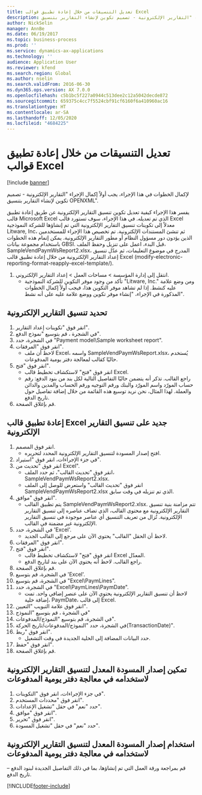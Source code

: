 ```yaml
---
title: تعديل التنسيقات من خلال إعادة تطبيق قوالب Excel
description: لإكمال الخطوات في هذا الإجراء، يجب أولاً إكمال الإجراء "التقارير الإلكترونية - تصميم تكوين لإنشاء التقارير بتنسيق OPENXML".
author: NickSelin
manager: AnnBe
ms.date: 06/19/2017
ms.topic: business-process
ms.prod: ''
ms.service: dynamics-ax-applications
ms.technology: ''
audience: Application User
ms.reviewer: kfend
ms.search.region: Global
ms.author: nselin
ms.search.validFrom: 2016-06-30
ms.dyn365.ops.version: AX 7.0.0
ms.openlocfilehash: c5b1bc5f227a0944c513dee2c12a5042decde872
ms.sourcegitcommit: 659375c4cc7f5524cbf91cf6160f6a410960ac16
ms.translationtype: HT
ms.contentlocale: ar-SA
ms.lasthandoff: 12/05/2020
ms.locfileid: "4684225"
---
```

# <a name="modify-formats-by-reapplying-excel-templates"></a>تعديل التنسيقات من خلال إعادة تطبيق قوالب Excel

[!include [banner](../../includes/banner.md)]

لإكمال الخطوات في هذا الإجراء، يجب أولاً إكمال الإجراء "التقارير الإلكترونية - تصميم تكوين لإنشاء التقارير بتنسيق OPENXML".

يفسر هذا الإجراء كيفية تعديل تكوين تنسيق التقارير الإلكترونية عن طريق إعادة تطبيق قالب Microsoft Excel الذي تم تعديله. في هذا الإجراء، سوف تستورد قالب Excel معدلاً إلى تكوينات تنسيق التقارير الإلكترونية التي تم إنشاؤها للشركة النموذجية Litware, Inc، ثم تنشئ المستندات الإلكترونية. تم تخصيص هذا الإجراء للمستخدمين الذين يؤدون دور مسؤول النظام أو مطور التقارير الإلكترونية. يمكن إتمام هذه الخطوات باستخدام مجموعة بيانات GBSI. قبل البدء، اعمل على تنزيل وحفظ الملف، SampleVendPaymWsReport2.xlsx، المدرج في موضوع التعليمات، ثم عدّل تنسيق إعداد التقارير الإلكترونية من خلال إعادة تطبيق قالب Excel (modify-electronic-reporting-format-reapply-excel-template/).

1. انتقل إلى إدارة المؤسسة > مساحات العمل‬ > إعداد التقارير الإلكتروني‬.
    * تأكد من وجود موفر التكوين للشركة النموذجية "Litware, Inc." ومن وضع علامة عليه كنشط. إذا لم تشاهد موفر التكوين هذا، فيجب أولاً إكمال الخطوات المذكورة في الإجراء، "إنشاء موفر تكوين ووضع علامة عليه على أنه نشط‬".  

## <a name="select-the-er-format"></a>تحديد تنسيق التقارير الإلكترونية
1. انقر فوق "تكوينات إعداد التقارير‬".
2. في الشجرة ، قم بتوسيع "نموذج الدفع".
3. في الشجرة، حدد "Payment model\Sample worksheet report".
4. انقر فوق "المرفقات".
    * لاحظ أن ملف Excel، واسمه SampleVendPaymWsReport.xlsx، يُستخدم حاليًا كقالب لمعالجة دفتر يومية المدفوعات.   
5. انقر فوق "فتح".
    * انقر فوق "فتح" لاستكشاف تخطيط قالب Excel.  
    * راجع القالب. تذكر أنه يتضمن حاليًا التفاصيل التالية لكل بند من بنود الدفع: رقم حساب المورّد واسم المورّد والبنك ورقم التوجيه ورقم الحساب والمدين والدائن والعملة. لهذا المثال، نحن نريد توسيع هذه القائمة من خلال إضافة تفاصيل حول تاريخ الدفع.   
6. قم بإغلاق الصفحة.

## <a name="reapply-a-new-excel-template-to-er-format"></a>إعادة تطبيق قالب Excel جديد على تنسيق التقارير الإلكترونية
1. انقر فوق المصمم.
    * افتح إصدار المسودة لتنسيق التقارير الإلكترونية المحدد لتحريره.  
2. في جزء الإجراءات، انقر فوق "استيراد".
3. انقر فوق "تحديث من Excel".
    * انقر فوق "تحديث القالب"، ثم حدد الملف، SampleVendPaymWsReport2.xlsx.  
    * انقر فوق "تحديث القالب" واستعرض للوصل إلى الملف SampleVendPaymWsReport2.xlsx الذي تم تنزيله في وقت سابق.  
4. انقر فوق "موافق".
    * يتم تطبيق القالب SampleVendPaymWsReport2.xlsx. تتم مزامنة بنية تنسيق التقارير الإلكترونية مع محتوى القالب، الذي تضاف عناصره إلى تنسيق التقارير الإلكترونية. تُزال من تعريف التنسيق أي عناصر موجودة في تنسيق التقارير الإلكترونية غير مضمنة في القالب.  
5. في الشجرة، حدد 'Excel'.
    * لاحظ أن الحقل "القالب" يحتوي الآن على مرجع إلى القالب الجديد.   
6. انقر فوق "المرفقات".
7. انقر فوق "فتح".
    * انقر فوق "فتح" لاستكشاف تخطيط قالب Excel المعدّل.  
    * راجع القالب. لاحظ أنه يحتوي الآن على بند لتاريخ الدفع.   
8. قم بإغلاق الصفحة.
9. في الشجرة، قم بتوسيع 'Excel'.
10. في الشجرة، قم بتوسيع "Excel\PaymLines".
11. في الشجرة، حدد "Excel\PaymLines\PaymDate".
    * لاحظ أن تنسيق التقارير الإلكترونية يحتوي الآن على عنصر إضافي واحد. تمت إضافة خلية، PaymDate، إلى قالب Excel.  
12. انقر فوق علامة التبويب "التعيين".
13. في الشجرة ، قم بتوسيع "النموذج"
14. في الشجرة، قم بتوسيع "النموذج/المدفوعات".
15. في الشجرة، حدد "النموذج/المدفوعات/تاريخ الحركة(TransactionDate)".
16. انقر فوق "ربط".
    * حدد البيانات المضافة إلى الخلية الجديدة في وقت التشغيل.  
17. انقر فوق "حفظ".
18. قم بإغلاق الصفحة.

## <a name="enable-the-modified-draft-version-of-the-er-format-for-use-in-payment-journal-processing"></a>تمكين إصدار المسودة‬ المعدل لتنسيق التقارير الإلكترونية لاستخدامه في معالجة دفتر يومية المدفوعات
1. في جزء الإجراءات، انقر فوق "التكوينات".
2. انقر فوق "محددات المستخدم".
3. حدد "نعم" في حقل "تشغيل الإعدادات".
4. انقر فوق "موافق".
5. انقر فوق "تحرير".
6. حدد "نعم" في حقل "تشغيل المسودة‬".

## <a name="use-the-modified-draft-version-of-the-er-format-for-payment-journal-processing"></a>استخدام إصدار المسودة‬ المعدل لتنسيق التقارير الإلكترونية لاستخدامه في معالجة دفتر يومية المدفوعات

قم بمراجعة ورقة العمل التي تم إنشاؤها، بما في ذلك التفاصيل الجديدة لبنود الدفع – تاريخ الدفع.  


[!INCLUDE[footer-include](../../../../includes/footer-banner.md)]